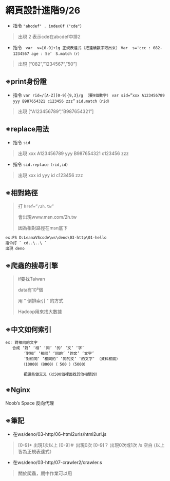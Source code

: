 # 網頁設計進階9/26  
 
* 指令 ` "abcdef" . indexOf（"cde"） ` 

>出現 2  表示cde在abcdef中排2 
 
* 指令 ` var  v=[0-9]+1g 正規表達式（把連續數字取出來）`
` Var  s='ccc : 082-1234567 age : 5e’ `
`  S.match（r） `

>出現  [“082”,”1234567”,”50”] 
 
## ※print身份證        
* 指令 ` var rid=/[A-Z][0-9]{9,3}/g （要9個數字） ` ` var sid=”xxx A123456789 yyy B987654321 c123456 zzz” ` ` sid.match（rid） ` 
>出現  [“A123456789”,”B987654321”] 
 
## ※replace用法 
* 指令 ` sid ` 
>出現  xxx A123456789 yyy B987654321 c123456 zzz 
>  
* 指令 ` sid.replace（rid,id） ` 
>出現  xxx id yyy id c123456 zzz  
   
## ※相對路徑 
>打 ` href=”/2h.tw” ` 
>
>會出現www.msn.com/2h.tw
>
>因為相對路徑在msn底下

    ex:PS D:LeanaVScode\ws\deno\03-http\01-hello 
    指令打 ` cd..\..\ ` 
    出現 deno  
 
## ※爬蟲的搜尋引擎 
>if要找Taiwan 
>
>data有10⁹個 
>
>用 " 倒排索引 " 的方式 
>
>Hadoop用來找大數據 
 
## ※中文如何索引 
 
    ex: 對相同的文字 
       合成 ‘對’ ‘相’ ‘同’ ‘的’ ‘文’ ‘字’ 
            ‘對相’ ‘相同’ ‘同的’ ‘的文’ ‘文字’ 
            ‘對相同’ ‘相同的’ ‘同的文’ ‘的文字’ （資料相關） 
           （10000）（8000）（ 500 ）（5000） 
 
            把這些做交叉（以500個裡面找其他相關的） 
 
## ※Nginx 
Noob’s Space 反向代理

## ※筆記

* 在ws/deno/03-http/06-html2urls/html2url.js 
>[0-9]+  出現1次以上 
>[0-9]＃ 出現0次 
>[0-9]？ 出現0次或1次 
>/s 空白 
>(以上皆為正規表達式）

* 在ws/deno/03-http/07-crawler2/crawler.s 
>關於爬蟲，期中作業可以用
